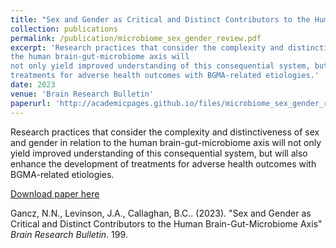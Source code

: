 ```yaml
---
title: "Sex and Gender as Critical and Distinct Contributors to the Human Brain-Gut-Microbiome Axis"
collection: publications
permalink: /publication/microbiome_sex_gender_review.pdf
excerpt: 'Research practices that consider the complexity and distinctiveness of sex and gender in relation to 
the human brain-gut-microbiome axis will
not only yield improved understanding of this consequential system, but will also enhance the development of
treatments for adverse health outcomes with BGMA-related etiologies.'
date: 2023
venue: 'Brain Research Bulletin'
paperurl: 'http://academicpages.github.io/files/microbiome_sex_gender_review.pdf'
---
```

Research practices that consider the complexity and distinctiveness of sex and gender in relation to 
the human brain-gut-microbiome axis will
not only yield improved understanding of this consequential system, but will also enhance the development of
treatments for adverse health outcomes with BGMA-related etiologies.

[Download paper here](http://academicpages.github.io/files/microbiome_sex_gender_review.pdf)

Gancz, N.N., Levinson, J.A., Callaghan, B.C.. (2023). "Sex and Gender as Critical and Distinct Contributors to the Human Brain-Gut-Microbiome Axis" <i>Brain Research Bulletin</i>. 199.
